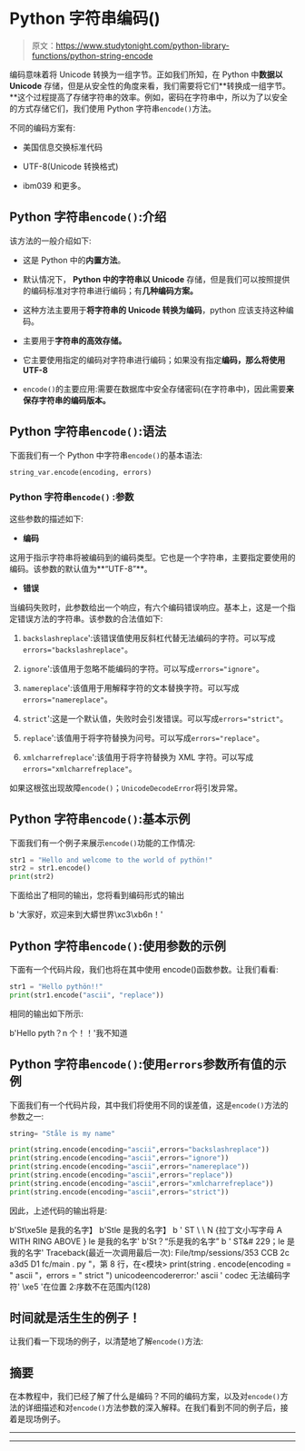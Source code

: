 # Python 字符串编码()

> 原文：<https://www.studytonight.com/python-library-functions/python-string-encode>

编码意味着将 Unicode 转换为一组字节。正如我们所知，在 Python 中**数据以 Unicode** 存储，但是从安全性的角度来看，我们需要将它们**转换成一组字节。**这个过程提高了存储字符串的效率。例如，密码在字符串中，所以为了以安全的方式存储它们，我们使用 Python 字符串`encode()`方法。

不同的编码方案有:

*   美国信息交换标准代码

*   UTF-8(Unicode 转换格式)

*   ibm039 和更多。

## Python 字符串`encode()`:介绍

该方法的一般介绍如下:

*   这是 Python 中的**内置方法**。

*   默认情况下， **Python 中的字符串以 Unicode** 存储，但是我们可以按照提供的编码标准对字符串进行编码；有**几种编码方案。**

*   这种方法主要用于**将字符串的 Unicode 转换为编码**，python 应该支持这种编码。

*   主要用于**字符串的高效存储。**

*   它主要使用指定的编码对字符串进行编码；如果没有指定**编码，那么将使用 UTF-8**

*   `encode()`的主要应用:需要在数据库中安全存储密码(在字符串中)，因此需要**来保存字符串的编码版本。**

## Python 字符串`encode()`:语法

下面我们有一个 Python 中字符串`encode()`的基本语法:

```py
string_var.encode(encoding, errors)
```

### Python 字符串``encode()`` :参数

这些参数的描述如下:

*   **编码**

这用于指示字符串将被编码到的编码类型。它也是一个字符串，主要指定要使用的编码。该参数的默认值为**“UTF-8”**。

*   **错误**

当编码失败时，此参数给出一个响应，有六个编码错误响应。基本上，这是一个指定错误方法的字符串。该参数的合法值如下:

1.  `backslashreplace`':该错误值使用反斜杠代替无法编码的字符。可以写成`errors="backslashreplace"`。

2.  `ignore`':该值用于忽略不能编码的字符。可以写成`errors="ignore"`。

3.  `namereplace`':该值用于用解释字符的文本替换字符。可以写成`errors="namereplace"`。

4.  `strict`':这是一个默认值，失败时会引发错误。可以写成`errors="strict"`。

5.  `replace`':该值用于将字符替换为问号。可以写成`errors="replace"`。

6.  `xmlcharrefreplace`':该值用于将字符替换为 XML 字符。可以写成`errors="xmlcharrefreplace"`。

如果这根弦出现故障`encode()`；`UnicodeDecodeError`将引发异常。

## Python 字符串`encode()`:基本示例

下面我们有一个例子来展示`encode()`功能的工作情况:

```py
str1 = "Hello and welcome to the world of pythön!"
str2 = str1.encode()
print(str2)
```

下面给出了相同的输出，您将看到编码形式的输出

b '大家好，欢迎来到大蟒世界\xc3\xb6n！'

## Python 字符串`encode()`:使用参数的示例

下面有一个代码片段，我们也将在其中使用 encode()函数参数。让我们看看:

```py
str1 = "Hello pythön!!"
print(str1.encode("ascii", "replace"))
```

相同的输出如下所示:

b'Hello pyth？n 个！！'我不知道

## Python 字符串`encode()`:使用`errors`参数所有值的示例

下面我们有一个代码片段，其中我们将使用不同的误差值，这是`encode()`方法的参数之一:

```py
string= "Ståle is my name"

print(string.encode(encoding="ascii",errors="backslashreplace"))
print(string.encode(encoding="ascii",errors="ignore"))
print(string.encode(encoding="ascii",errors="namereplace"))
print(string.encode(encoding="ascii",errors="replace"))
print(string.encode(encoding="ascii",errors="xmlcharrefreplace"))
print(string.encode(encoding="ascii",errors="strict"))
```

因此，上述代码的输出将是:

b'St\\xe5le 是我的名字】
b'Stle 是我的名字】
b ' ST \ \ N {拉丁文小写字母 A WITH RING ABOVE } le 是我的名字'
b'St？“乐是我的名字”
b ' ST&# 229；le 是我的名字'
Traceback(最近一次调用最后一次):
File/tmp/sessions/353 CCB 2c a3d5 D1 fc/main . py "，第 8 行，在<模块>
print(string . encode(encoding = " ascii "，errors = " strict ")
unicodeencodererror:' ascii ' codec 无法编码字符' \xe5 '在位置 2:序数不在范围内(128)

## 时间就是活生生的例子！

让我们看一下现场的例子，以清楚地了解`encode()`方法:

## 摘要

在本教程中，我们已经了解了什么是编码？不同的编码方案，以及对`encode()`方法的详细描述和对`encode()`方法参数的深入解释。在我们看到不同的例子后，接着是现场例子。

* * *

* * *